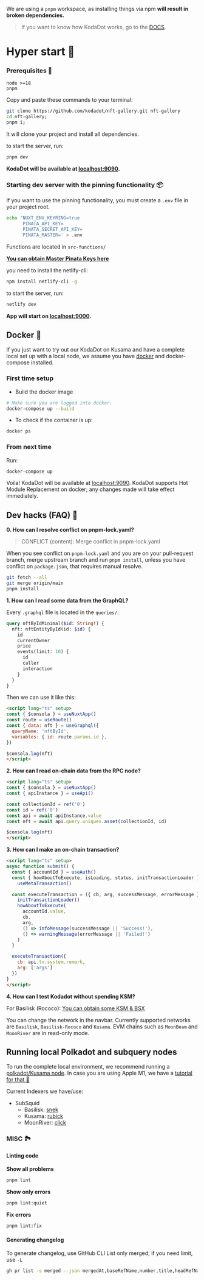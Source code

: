 We are using a `pnpm` workspace, as installing things via npm **will result in broken dependencies.**

> If you want to know how KodaDot works, go to the [DOCS](https://docs.kodadot.xyz/).

# Hyper start 🚀

### Prerequisites 🎒

```MD
node >=18
pnpm
```

Copy and paste these commands to your terminal:

```bash
git clone https://github.com/kodadot/nft-gallery.git nft-gallery
cd nft-gallery;
pnpm i;
```

It will clone your project and install all dependencies.

to start the server, run:

```bash
pnpm dev
```

**KodaDot will be available at [localhost:9090](http://localhost:9090).**

### Starting dev server with the pinning functionality 📦

If you want to use the pinning functionality, you must create a `.env` file in your project root.

```bash
echo 'NUXT_ENV_KEYRING=true
      PINATA_API_KEY=
      PINATA_SECRET_API_KEY=
      PINATA_MASTER=' > .env
```

Functions are located in `src-functions/`

**[You can obtain Master Pinata Keys here](https://app.pinata.cloud/keys)**

you need to install the netlify-cli:

```bash
npm install netlify-cli -g
```

to start the server, run:

```bash
netlify dev
```

**App will start on [localhost:9000](http://localhost:9000).**

## Docker 🐳

If you just want to try out our KodaDot on Kusama and have a complete local set up with a local node, we assume you have [docker](https://docs.docker.com/get-docker/) and docker-compose installed.

### First time setup

- Build the docker image
```bash
# Make sure you are logged into docker.
docker-compose up --build
```

- To check if the container is up:
```bash
docker ps
```

### From next time

Run:
```bash
docker-compose up
```

Voila! KodaDot will be available at [localhost:9090](http://localhost:9090).
KodaDot supports Hot Module Replacement on docker; any changes made will take effect immediately.

## Dev hacks (FAQ) 🦇

**0. How can I resolve conflict on pnpm-lock.yaml?**

> CONFLICT (content): Merge conflict in pnpm-lock.yaml

When you see conflict on `pnpm-lock.yaml` and you are on your pull-request branch, merge upstream branch and run `pnpm install`, unless you have conflict on `package.json`, that requires manual resolve.

```bash
git fetch --all
git merge origin/main
pnpm install
```

**1. How can I read some data from the GraphQL?**

Every `.graphql` file is located in the `queries/`.

```graphql
query nftByIdMinimal($id: String!) {
  nft: nftEntityById(id: $id) {
    id
    currentOwner
    price
    events(limit: 10) {
      id
      caller
      interaction
    }
  }
}
```

Then we can use it like this:

```html
<script lang="ts" setup>
const { $consola } = useNuxtApp()
const route = useRoute()
const { data: nft } = useGraphql({
  queryName: 'nftById',
  variables: { id: route.params.id },
})

$consola.log(nft)
</script>
```

**2. How can I read on-chain data from the RPC node?**

```html
<script lang="ts" setup>
const { $consola } = useNuxtApp()
const { apiInstance } = useApi()

const collectionId = ref('0')
const id = ref('0')
const api = await apiInstance.value
const nft = await api.query.uniques.asset(collectionId, id)

$consola.log(nft)
</script>
```

**3. How can I make an on-chain transaction?**

```html
<script lang="ts" setup>
async function submit() {
  const { accountId } = useAuth()
  const { howAboutToExecute, isLoading, status, initTransactionLoader } =
    useMetaTransaction()

  const executeTransaction = ({ cb, arg, successMessage, errorMessage }) => {
    initTransactionLoader()
    howAboutToExecute(
      accountId.value,
      cb,
      arg,
      () => infoMessage(successMessage || 'Success!'),
      () => warningMessage(errorMessage || 'Failed!')
    )
  }

  executeTransaction({
    cb: api.tx.system.remark,
    arg: ['args']
  })
}
</script>
```

**4. How can I test Kodadot without spending KSM?**

For Basilisk (Rococo):
[You can obtain some KSM & BSX](https://discord.com/channels/840514076538830888/881839877140930630)

You can change the network in the navbar.
Currently supported networks are `Basilisk`, `Basilisk-Rococo` and `Kusama`.
EVM chains such as `MoonBeam` and `MoonRiver` are in read-only mode.

## Running local Polkadot and subquery nodes

To run the complete local environment, we recommend running a [polkadot/Kusama node](https://github.com/paritytech/polkadot).
In case you are using Apple M1, we have a [tutorial for that 🍏 ](https://vikiival.medium.com/run-substrate-on-apple-m1-a2699743fae8)

Current Indexers we have/use:

- SubSquid
  - Basilisk: [snek](https://github.com/kodadot/snek)
  - Kusama: [rubick](https://github.com/kodadot/rubick)
  - MoonRiver: [click](https://github.com/kodadot/click)

### MISC 🏞

#### Linting code

**Show all problems**

```bash
pnpm lint
```

**Show only errors**

```bash
pnpm lint:quiet
```

**Fix errors**

```bash
pnpm lint:fix
```

#### Generating changelog

To generate changelog, use GitHub CLI
List only merged; if you need limit, use `-L`

```bash
gh pr list -s merged --json mergedAt,baseRefName,number,title,headRefName -B main -L 37 | jq -r '.[] | .number, .title' | sed '/^[0-9]/{N; s/\n/ /;}'
```
